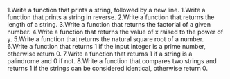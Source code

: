 1.Write a function that prints a string, followed by a new line.
1.Write a function that prints a string in reverse.
2.Write a function that returns the length of a string.
3.Write a function that returns the factorial of a given number.
4.Write a function that returns the value of x raised to the power of y.
5.Write a function that returns the natural square root of a number.
6.Write a function that returns 1 if the input integer is a prime number, otherwise return 0.
7.Write a function that returns 1 if a string is a palindrome and 0 if not.
8.Write a function that compares two strings and returns 1 if the strings can be considered identical, otherwise return 0.
